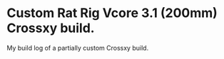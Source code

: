 # Custom Rat Rig Vcore 3.1 (200mm) Crossxy build.
My build log of a partially custom Crossxy build. 
